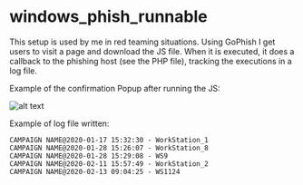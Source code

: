 # windows_phish_runnable
This setup is used by me in red teaming situations. Using GoPhish I get users to visit a page and download the JS file.
When it is executed, it does a callback to the phishing host (see the PHP file), tracking the executions in a log file.

Example of the confirmation Popup after running the JS:

![alt text](https://i.imgur.com/Pb8RHdE.png "popup")


Example of log file written:
```
CAMPAIGN NAME@2020-01-17 15:32:30 - WorkStation_1
CAMPAIGN NAME@2020-01-28 15:26:07 - WorkStation_8
CAMPAIGN NAME@2020-01-28 15:29:08 - WS9
CAMPAIGN NAME@2020-02-11 15:57:49 - WorkStation_2
CAMPAIGN NAME@2020-02-13 09:04:25 - WS1124
```
